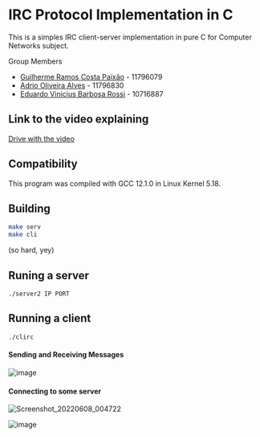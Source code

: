 # IRC Protocol Implementation in C

This is a simples IRC client-server implementation in pure C for Computer Networks subject.

Group Members

- [Guilherme Ramos Costa Paixão](https://guip.dev) - 11796079
- [Adrio Oliveira Alves](https://github.com/adriooa) - 11796830
- [Eduardo Vinicius Barbosa Rossi](https://github.com/RossiEduardo) - 10716887

## Link to the video explaining

[Drive with the video](https://drive.google.com/drive/folders/1GHanNQ2O9-Rks-Ev_xlsFZN0gDB1Kz9C?usp=sharing)

## Compatibility

This program was compiled with GCC 12.1.0 in Linux Kernel 5.18.

## Building

```sh
make serv
make cli
```
(so hard, yey)

## Runing a server

```
./server2 IP PORT
```
## Running a client
```
./clirc
```

#### Sending and Receiving Messages
![image](https://user-images.githubusercontent.com/26512375/172527923-df33b7b5-d7ca-46e7-925d-af32f8841952.png)

#### Connecting to some server
![Screenshot_20220608_004722](https://user-images.githubusercontent.com/26512375/172527987-788231fe-fb18-440c-aba6-1156e68c91ff.png)

![image](https://user-images.githubusercontent.com/26512375/172528336-293af326-90fd-4521-9d48-e57cfa2133aa.png)

